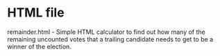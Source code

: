 # HTML file

remainder.html - Simple HTML calculator to find out how many of the remaining uncounted votes that a trailing candidate needs to get to be a winner of the election. 

